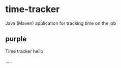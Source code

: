 # time-tracker
Java (Maven) application for tracking time on the job
## purple
Time tracker
hello

.....
